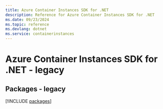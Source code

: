 ```yaml
---
title: Azure Container Instances SDK for .NET
description: Reference for Azure Container Instances SDK for .NET
ms.date: 09/23/2024
ms.topic: reference
ms.devlang: dotnet
ms.service: containerinstances
---
```

# Azure Container Instances SDK for .NET - legacy
## Packages - legacy
[!INCLUDE [packages](container-instances-index.md)]